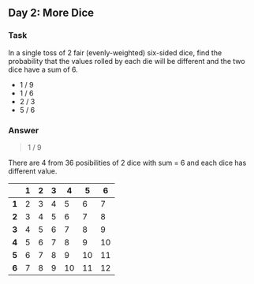 [comment]: <> (Written: 01-Apr-2020)

## Day 2: More Dice
### Task 
In a single toss of 2 fair (evenly-weighted) six-sided dice, find the probability that the values rolled by each die will be different and the two dice have a sum of 6. 
* 1 / 9
* 1 / 6
* 2 / 3
* 5 / 6

### Answer
> 1 / 9

There are 4 from 36 posibilities of 2 dice with sum = 6 and each dice has different value.

|       | **1** | **2** | **3** | **4** | **5** | **6** |
|-------|-------|-------|-------|-------|-------|-------|
| **1** | 2     | 3     | 4     | 5     | 6     | 7     |
| **2** | 3     | 4     | 5     | 6     | 7     | 8     |
| **3** | 4     | 5     | 6     | 7     | 8     | 9     |
| **4** | 5     | 6     | 7     | 8     | 9     | 10    |
| **5** | 6     | 7     | 8     | 9     | 10    | 11    |
| **6** | 7     | 8     | 9     | 10    | 11    | 12    |
